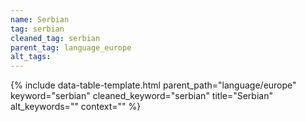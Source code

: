 ```yaml
---
name: Serbian
tag: serbian
cleaned_tag: serbian
parent_tag: language_europe
alt_tags: 
---
```


{% include data-table-template.html 
  parent_path="language/europe" 
  keyword="serbian" 
  cleaned_keyword="serbian" 
  title="Serbian"
  alt_keywords=""
  context=""
%}

